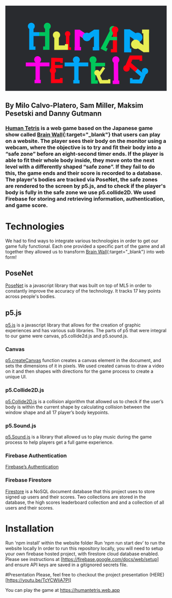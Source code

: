 ![Human Tetris](./public/Tetris.png)

## By Milo Calvo-Platero, Sam Miller, Maksim Pesetski and Danny Gutmann

### [Human Tetris](https://humantetris.firebaseapp.com/) is a web game based on the Japanese game show called [Brain Wall](https://www.youtube.com/watch?v=vfCcq116WgE){:target="_blank"} that users can play on a website. The player sees their body on the monitor using a webcam, where the objective is to try and fit their body into a “safe zone” before an eight-second timer ends. If the player is able to fit their whole body inside, they move onto the next level with a differently shaped “safe zone”. If they fail to do this, the game ends and their score is recorded to a database. The player's bodies are tracked via PoseNet, the safe zones are rendered to the screen by p5.js, and to check if the player's body is fully in the safe zone we use p5.collide2D. We used Firebase for storing and retrieving information, authentication, and game score. 

# Technologies
  We had to find ways to integrate various technologies in order to get our game fully functional. Each one provided a specific part of the game and all together they allowed us to transform [Brain Wall](https://www.youtube.com/watch?v=vfCcq116WgE){:target="_blank"} into web form!

## PoseNet
  [PoseNet](https://github.com/google-coral/project-posenet) is a javascript library that was built on top of ML5 in order to constantly improve the accuracy of the technology. It tracks 17 key points across people's bodies.

## p5.js
[p5.js](https://github.com/processing/p5.js?files=1) is a javascript library that allows for the creation of graphic experiences and has various sub libraries. The parts of p5 that were integral to our game were canvas, p5.collide2d.js and p5.sound.js.

### Canvas
[p5.createCanvas](https://github.com/processing/p5.js/wiki/Getting-started-with-WebGL-in-p5) function creates a canvas element in the document, and sets the dimensions of it in pixels. We used created canvas to draw a video on it and then shapes with directions for the game process to create a unique UI.

### p5.Collide2D.js
[p5.Collide2D.js](https://github.com/bmoren/p5.collide2D) is a collision algorithm that allowed us to check if the user’s body is within the current shape by calculating collision between the window shape and all 17 player’s body keypoints.

### p5.Sound.js
[p5.Sound.js](https://github.com/processing/p5.js-sound) is a library that allowed us to play music during the game process to help players get a full game experience.

### Firebase Authentication
[Firebase’s Authentication](https://firebase.google.com/products/auth/)

### Firebase Firestore
[Firestore](https://firebase.google.com/products/firestore/) is a NoSQL document database that this project uses to store signed up users and their scores. Two collections are stored in the database, the high scores leaderboard collection and and a collection of all users and their scores. 



# Installation
Run ‘npm install’ within the website folder
Run ‘npm run start dev’ to run the website locally
In order to run this repository locally, you will need to setup your own firebase hosted project, with firestore cloud database enabled. Please see instructions at [https://firebase.google.com/docs/web/setup] and ensure API keys are saved in a gitignored secrets file.

#Presentation
Please, feel free to checkout the project presentation (HERE)[https://youtu.be/TcYCWliA7PI]


You can play the game at https://humantetris.web.app